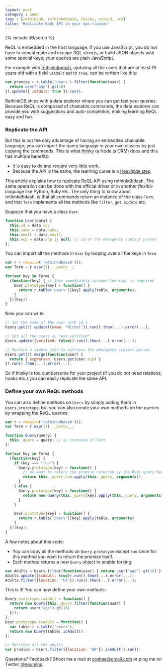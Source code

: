 ```yaml
---
layout: post
category : Geek
tags : [rethinkdb, rethinkdbdash, thinky, extend, orm]
title: "Replicate ReQL API in your own classes"
---
```

{% include JB/setup %}


ReQL is embedded in the host language. If you use JavaScript,
you do not have to concatenate and escape SQL strings, or build JSON
objects with some special keys; your queries are plain JavaScript.


For example with [rethinkdbdash](https://github.com/neumino/rethinkdbdash),
updating all the users that are at least 18 years old with a field `isAdult`
set to `true`, can be written like this:

```js
var promise = r.table('users').filter(function(user) {
  return user('age').gt(18)
}).update({ isAdult: true }).run();
```

RethinkDB ships with a data explorer where you can get test your queries.
Because ReQL is composed of chainable commands, the data explorer can provide
you with suggestions and auto-completion, making learning ReQL easy and fun.

### Replicate the API

But this is not the only advantage of having an embedded chainable language;
you can import the query language in your own classes by just copying
the commands. This is what [thinky](https://thinky.io) (a Node.js ORM)
does and this has multiple benefits:

- It is easy to do and require very little work.
- Because the API is the same, the learning curve is a [Heaviside step](http://en.wikipedia.org/wiki/Heaviside_step_function).

This article explains how to replicate ReQL API using rethinkdbdash. The same
operation can be done with the official driver or in another _flexible_ language like Python, Ruby etc.
The only thing to know about rethinkdbdash, is that all commands return an instance of the class `Term`, and that
`Term` implements all the methods like `filter`, `get`, `update` etc.

Suppose that you have a class `User`.

```js
function User(data) {
  this.id = data.id;
  this.name = data.name;
  this.email = data.email;
  this.ecp = data.ecp || null; // id of the emergency contact person
};
```

You can import all the methods in `User` by looping over all the keys
in `Term`.

```js
var r = require('rethinkdbdash')();
var Term = r.expr(1).__proto__;

for(var key in Term) {
  (function(key) { // this immediately invoked function is required
    User.prototype[key] = function() {
      return r.table('users')[key].apply(table, arguments);
    }
  })(key)l
}
```

Now you can write:

```js
// Set the name of the user with id 1
Users.get(1).update({name: "Michel"}).run().then(...).error(...);

// Set all the users as "not verified"
Users.update({verified: false}).run().then(...).error(...);

// Perform a simple join to retrieve the emergency contact person
Users.get(1).merge(function(user) {
  return { ecpPerson: Users.get(user.ecp) }
}).run().then(...).error(...);
```

So if thinky is too cumbersome for your project (if you do
not need relations, hooks etc.) you can easily replicate the same API.


### Define your own ReQL methods

You can also define methods on `Users` by simply adding them in `Users.prototype`, but
you can also create your own methods on the queries by wrapping the ReQL queries:

```js
var r = require('rethinkdbdash')();
var Term = r.expr(1).__proto__;

function Query(query) {
  this._query = query; // an instance of Term
};

for(var key in Term) {
  (function(key) {
    if (key === "run") {
      Query.prototype[key] = function() {
        // We want to return the promise returned by the ReQL query here
        return this._query.run.apply(this._query, arguments));
      }
    } else {
      Query.prototype[key] = function() {
        return new Query(this._query[key].apply(this._query, arguments));
      }
    }

    User.prototype[key] = function() {
      return r.table('users')[key].apply(table, arguments)
    }
  })(key);
}
```

A few notes about this code:

- You can copy all the methods on `Query.prototype` except `run` since for this
method you want to return the promise itself.
- Each method returns a new `Query` object to enable forking:

```js
var Adults = Users.filter(function(user) { return user("age").gt(18) });
Adults.update({isAdult: true}).run().then(...).error(...);
Adults.filter({location: "US"}).run().then(...).error(...);
```

This is it! You can now define your own methods:

```js
Query.prototype.isAdult = function() {
  return new Query(this._query.filter(function(user) {
    return user("age").gt(18)
  }));
};
User.prototype.isAdult = function() {
  var table = r.table('users');
  return new Query(table).isAdult();
};

// Retrieve all the adults
var promise = Users.filter({location: "UK"}).isAdult().run();
```

Questions? Feedback? Shoot me a mail at [orphee@gmail.com](mailto:orphee@gmail.com)
or ping me on Twitter [@neumino](https://twitter.com/neumino)
